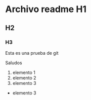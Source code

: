 # Archivo readme H1
## H2
### H3

Esta es una prueba de git

Saludos 

1. elemento 1
1. elemento 2
1. elemento 3

+ elemento 3
